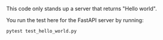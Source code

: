This code only stands up a server that returns "Hello world".

You run the test here for the FastAPI server by running:
```bash
pytest test_hello_world.py
```
